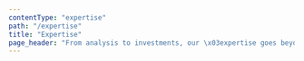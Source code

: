```yaml
---
contentType: "expertise"
path: "/expertise"
title: "Expertise"
page_header: "From analysis to investments, our \x03expertise goes beyond insights."
---
```


